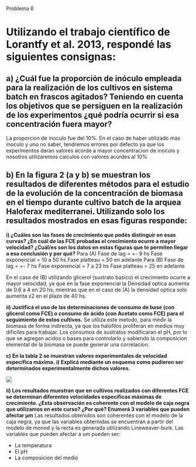Problema 6

# **Utilizando el trabajo científico de Lorantfy et al. 2013, respondé las siguientes consignas:** 

## **a) ¿Cuál fue la proporción de inóculo empleada para la realización de los cultivos en sistema batch en frascos agitados? Teniendo en cuenta los objetivos que se persiguen en la realización de los experimentos ¿qué podría ocurrir si esa concentración fuera mayor?**

La proporcion de inoculo fue del 10%. En el caso de haber utilizado mas inoculo y uno no saber, tendremos errores por defecto ya que los experimentos daran valores acorde a mayor concentracion de inoculo y nosotros utilizaremos calculos con valores acordes al 10%

## **b) En la figura 2 (a y b) se muestran los resultados de diferentes métodos para el estudio de la evolución de la concentración de biomasa en el tiempo durante cultivo batch de la arquea Haloferax mediterranei. Utilizando solo los resultados mostrados en esas figuras responde:**

**i) ¿Cuáles son las fases de crecimiento que podés distinguir en esas curvas? ¿En cuál de las FCE probadas el crecimiento ocurre a mayor velocidad? ¿Cuál/es son los datos en estas figuras que te permiten llegar a esa conclusión y por qué?** 
Para (A)
Fase de lag = +- 9 hs
Fase exponencial = 10 a 50 hs
Fase platteau = 50 en adelante
Para (B)
Fase de lag = +- 7 hs
Fase exponencial = 7 a 23 hs
Fase platteau = 25 en adelante

En el caso de (B) utilizando glicerol (sustrato basico) el crecimiento ocurre a mayor velocidad, ya que en la fase exponencial la Densidad optica aumenta de 0.6 a 4 en 20 hs, mientras que en el caso de (A) la densidad optica solo aumenta x2 en el plazo de 40 hs.

**ii) Justificá el uso de las determinaciones de consumo de base (con glicerol como FCE) o consumo de ácido (con Acetato como FCE) para el seguimiento de estos cultivos.** 
Se utiliza este metodo, para medir la biomasa de forma indirecta, ya que los halofilos proliferan en medios muy dificiles para trabajar.
Los consumos de sustratos modificaran el pH, por lo que se agregan acidos o bases para controlarlo y sabiendo la composicion elemental de la biomasa se puede generar una correlacion.

**c) En la tabla 2 se muestran valores experimentales de velocidad específica máxima.**
**i) Explicá mediante un esquema como pudieron ser determinados experimentalmente dichos valores.**

![](https://i.imgur.com/PNUOERe.png)


**ii) Los resultados muestran que en cultivos realizados con diferentes FCE se determinan diferentes velocidades específicas máximas de crecimiento. ¿Esta observación es coherente con el modelo de caja negra que utilizamos en este curso? ¿Por qué? Enumerá 3 variables que pueden afectar µm**
Las resultados obtenidos son coherentes con el modelo de la caja negra, ya que las variables obternidas se encuentran a partir del modelo de monod y la recta es generada utilizando Lineweaver-burk.
Las variables que pueden afectar a um pueden ser:
- La temperatura
- El pH 
- La composicion del medio